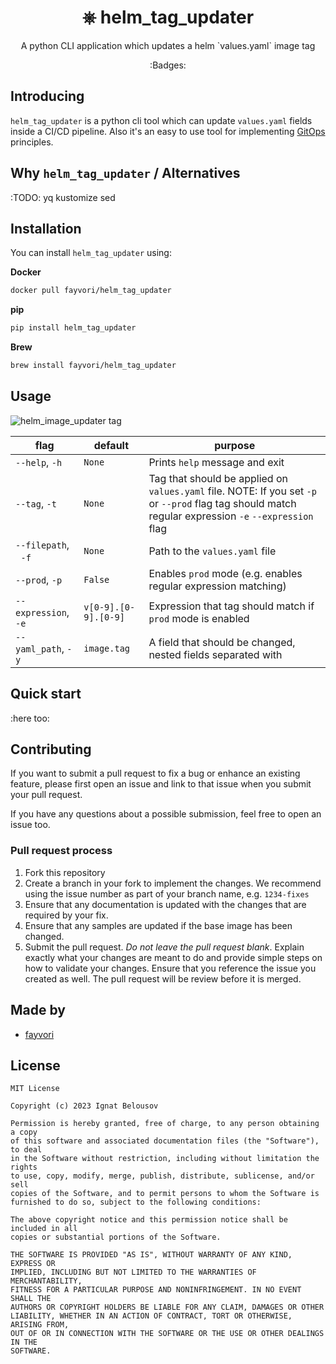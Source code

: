 <div align="center">
<h1> ⎈ helm_tag_updater</h1>
<p>A python CLI application which updates a helm `values.yaml` image tag</p>

:Badges:
</div>

## Introducing

`helm_tag_updater` is a python cli tool which can update `values.yaml` fields inside a CI/CD pipeline. Also it's an easy to use tool for implementing [GitOps](https://about.gitlab.com/topics/gitops/#:~:text=GitOps%20is%20an%20operational%20framework,applies%20them%20to%20infrastructure%20automation.) principles.

## Why `helm_tag_updater` / Alternatives

:TODO:
yq
kustomize
sed

## Installation

You can install `helm_tag_updater` using:

**Docker**

```bash
docker pull fayvori/helm_tag_updater
```

**pip**
```bash
pip install helm_tag_updater
```

**Brew**
```bash 
brew install fayvori/helm_tag_updater
```

## Usage

![helm_image_updater tag](./assets/help-message.png)

 flag                        | default                       | purpose
-----------------------------|-------------------------------|---------
 `--help`, `-h`              |  `None`                       | Prints `help` message and exit
 `--tag`,  `-t`              |  `None`                       | Tag that should be applied on `values.yaml` file. NOTE: If you set `-p` or `--prod` flag tag should match regular expression `-e` `--expression` flag
 `--filepath`, &nbsp; `-f`   |  `None`                       | Path to the `values.yaml` file
 `--prod`, `-p`              |  `False`                      | Enables `prod` mode (e.g. enables regular expression matching)
 `--expression`, `-e`        |  `v[0-9].[0-9].[0-9]`         | Expression that tag should match if `prod` mode is enabled
 `--yaml_path`, `-y`         |  `image.tag`                  | A field that should be changed, nested fields separated with 

## Quick start

:here too:

## Contributing

If you want to submit a pull request to fix a bug or enhance an existing
feature, please first open an issue and link to that issue when you
submit your pull request.

If you have any questions about a possible submission, feel free to open
an issue too.

### Pull request process

1. Fork this repository
1. Create a branch in your fork to implement the changes. We recommend using
the issue number as part of your branch name, e.g. `1234-fixes`
1. Ensure that any documentation is updated with the changes that are required
by your fix.
1. Ensure that any samples are updated if the base image has been changed.
1. Submit the pull request. *Do not leave the pull request blank*. Explain exactly
what your changes are meant to do and provide simple steps on how to validate
your changes. Ensure that you reference the issue you created as well.
The pull request will be review before it is merged.

## Made by

- [fayvori](https://github.com/fayvori)

## License

```
MIT License

Copyright (c) 2023 Ignat Belousov

Permission is hereby granted, free of charge, to any person obtaining a copy
of this software and associated documentation files (the "Software"), to deal
in the Software without restriction, including without limitation the rights
to use, copy, modify, merge, publish, distribute, sublicense, and/or sell
copies of the Software, and to permit persons to whom the Software is
furnished to do so, subject to the following conditions:

The above copyright notice and this permission notice shall be included in all
copies or substantial portions of the Software.

THE SOFTWARE IS PROVIDED "AS IS", WITHOUT WARRANTY OF ANY KIND, EXPRESS OR
IMPLIED, INCLUDING BUT NOT LIMITED TO THE WARRANTIES OF MERCHANTABILITY,
FITNESS FOR A PARTICULAR PURPOSE AND NONINFRINGEMENT. IN NO EVENT SHALL THE
AUTHORS OR COPYRIGHT HOLDERS BE LIABLE FOR ANY CLAIM, DAMAGES OR OTHER
LIABILITY, WHETHER IN AN ACTION OF CONTRACT, TORT OR OTHERWISE, ARISING FROM,
OUT OF OR IN CONNECTION WITH THE SOFTWARE OR THE USE OR OTHER DEALINGS IN THE
SOFTWARE.
```
